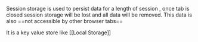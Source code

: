 Session storage is used to persist data for a length of session , once tab is closed session storage will be lost and all data will be removed. 
This data is also ==not accessible by other browser tabs==

It is a key value store like [[Local Storage]]

